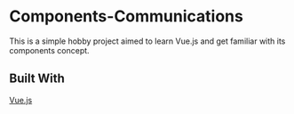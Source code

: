 # Components-Communications
This is a simple hobby project aimed to learn Vue.js and get familiar with its components concept.

## Built With
[Vue.js](https://vuejs.org/)
